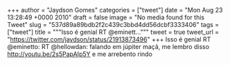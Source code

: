 
+++
author = "Jaydson Gomes"
categories = ["tweet"]
date = "Mon Aug 23 13:28:49 +0000 2010"
draft = false
image = "No media found for this Tweet"
slug = "537d89a89bdb2f2c439c3bbd4dd56dcbf3333406"
tags = ["tweet"]
title = """Isso é genial RT @eminett..."""
tweet = true
tweet_url = "https://twitter.com/jaydson/status/21913873496"
+++
Isso é genial RT @eminetto: RT @hellowdan: falando em júpiter maçã, me lembro disso http://youtu.be/2s5PapAIp5Y e me arrebento rindo
